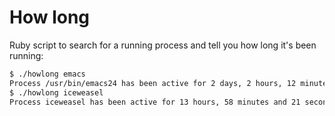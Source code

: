 # How long

Ruby script to search for a running process and tell you how long it's
been running:

```bash
$ ./howlong emacs
Process /usr/bin/emacs24 has been active for 2 days, 2 hours, 12 minutes and 37 seconds
$ ./howlong iceweasel
Process iceweasel has been active for 13 hours, 58 minutes and 21 seconds

```
